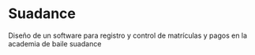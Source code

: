 # Suadance
Diseño de un software para registro y control de matrículas y pagos en la academia de baile suadance
